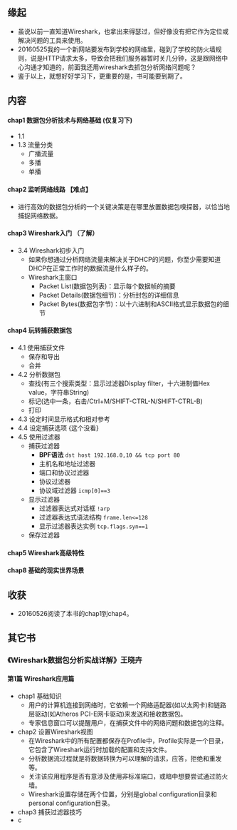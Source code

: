 ##  缘起
+ 虽说以前一直知道Wireshark，也拿出来得瑟过，但好像没有把它作为定位或解决问题的工具来使用。
+ 20160525我的一个新网站要发布到学校的网络里，碰到了学校的防火墙规则，说是HTTP请求太多，导致会把我们服务器暂时关几分钟，这是跟网络中心沟通才知道的，前面我还用wireshark去抓包分析网络问题呢？
+ 鉴于以上，就想好好学习下，更重要的是，书可能要到期了。

##  内容
####  chap1 数据包分析技术与网络基础 (仅复习下)
+ 1.1 
+ 1.3 流量分类
	+ 广播流量
	+ 多播
	+ 单播

####  chap2 监听网络线路 【难点】
+ 进行高效的数据包分析的一个关键决策是在哪里放置数据包嗅探器，以恰当地捕捉网络数据。

####  chap3 Wireshark入门  （了解）
+ 3.4 Wireshark初步入门
	+ 如果你想通过分析网络流量来解决关于DHCP的问题，你至少需要知道DHCP在正常工作时的数据流是什么样子的。
	+ Wireshark主窗口
		+ Packet List(数据包列表)：显示每个数据帧的摘要
		+ Packet Details(数据包细节)：分析封包的详细信息
		+ Packet Bytes(数据包字节)：以十六进制和ASCII格式显示数据包的细节

####  chap4 玩转捕获数据包
+ 4.1 使用捕获文件
	+ 保存和导出
	+ 合并
+ 4.2 分析数据包
	+ 查找(有三个搜索类型：显示过滤器Display filter，十六进制值Hex value，字符串String)
	+ 标记(选中一条，右击/Ctrl+M/SHIFT-CTRL-N/SHIFT-CTRL-B)
	+ 打印
+ 4.3 设定时间显示格式和相对参考
+ 4.4 设定捕获选项 {这个没看}
+ 4.5 使用过滤器
	+ 捕获过滤器
		+ **BPF语法** 	`dst host 192.168.0,10 && tcp port 80`
		+ 主机名和地址过滤器
		+ 端口和协议过滤器
		+ 协议过滤器
		+ 协议域过滤器 `icmp[0]==3`
	+ 显示过滤器
		+ 过滤器表达式对话框 `!arp`
		+ 过滤器表达式语法结构 `frame.len<=128`
		+ 显示过滤器表达实例 `tcp.flags.syn==1`
	+ 保存过滤器

####  chap5 Wireshark高级特性

####  chap8 基础的现实世界场景



##  收获
+ 20160526阅读了本书的chap1到chap4。


##  其它书
###  《Wireshark数据包分析实战详解》王晓卉
#### 第1篇 Wireshark应用篇
+ chap1 基础知识 
	+ 用户的计算机连接到网络时，它依赖一个网络适配器(如以太网卡)和链路层驱动(如Atheros PCI-E网卡驱动)来发送和接收数据包。
	+ 专家信息窗口可以提醒用户，在捕获文件中的网络问题和数据包的注释。
+ chap2 设置Wireshark视图
	+ 在Wireshark中的所有配置都保存在Profile中，Profile实际是一个目录，它包含了Wireshark运行时加载的配置和支持文件。
	+ 分析数据流过程就是将数据转换为可以理解的请求，应答，拒绝和重发等。
	+ 关注该应用程序是否有意涉及使用非标准端口，或暗中想要尝试通过防火墙。
	+ Wireshark设置存储在两个位置，分别是global configuration目录和personal configuration目录。
+ chap3 捕获过滤器技巧
+ c  

